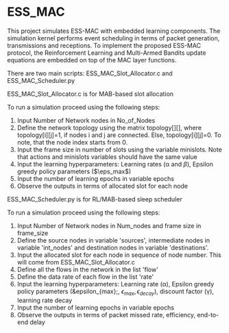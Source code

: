 # ESS_MAC

This project simulates ESS-MAC with embedded learning components. The simulation kernel performs event scheduling in terms of packet generation, transmissions and receptions. To implement the proposed ESS-MAC protocol, the Reinforcement Learning and Multi-Armed Bandits update equations are embedded on top of the MAC layer functions.  

There are two main scripts: ESS_MAC_Slot_Allocator.c and ESS_MAC_Scheduler.py

ESS_MAC_Slot_Allocator.c is for MAB-based slot allocation

To run a simulation proceed using the following steps:

1. Input Number of Network nodes in No_of_Nodes
2. Define the network topology using the matrix topology[][], where topology[i][j]=1, if nodes i and j are connected. Else, topology[i][j]=0. To note, that the node index starts from 0.
3. Input the frame size in number of slots using the variable minislots. Note that actions and minislots variables should have the same value
4. Input the learning hyperparameters: Learning rates (&alpha; and $\beta$), Epsilon greedy policy parameters ($\eps_max$)
5. Input the number of learning epochs in variable epochs
6. Observe the outputs in terms of allocated slot for each node


ESS_MAC_Scheduler.py is for RL/MAB-based sleep scheduler

To run a simulation proceed using the following steps:

1. Input Number of Network nodes in Num_nodes and frame size in frame_size
2. Define the source nodes in variable 'sources', intermediate nodes in variable 'int_nodes' and destination nodes in variable 'destinations'.
3. Input the allocated slot for each node in sequence of node number. This will come from ESS_MAC_Slot_Allocator.c
4. Define all the flows in the network in the list 'flow'
5. Define the data rate of each flow in the list 'rate'
6. Input the learning hyperparameters: Learning rate (&alpha;), Epsilon greedy policy parameters (&epsilon_{max};, $\epsilon_{max}, \epsilon_{decay}$), discount factor (&gamma;), learning rate decay
7. Input the number of learning epochs in variable epochs
8. Observe the outputs in terms of packet missed rate, efficiency, end-to-end delay

